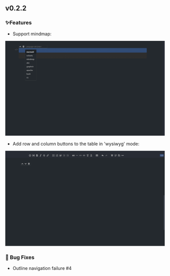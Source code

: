 ## v0.2.2

### ✨Features

- Support mindmap:

![](docs/images/mindmap.gif)

- Add row and column buttons to the table in 'wysiwyg' mode:

![](docs\images\table-add-delete-tooltip.gif)

### 🐛 Bug Fixes

- Outline navigation failure #4
